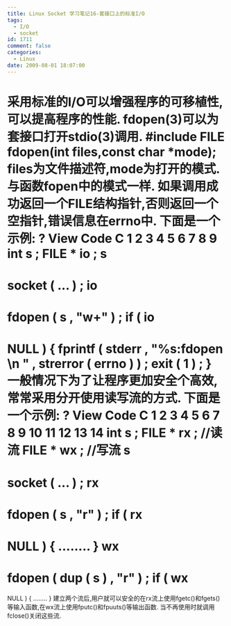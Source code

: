 ```yaml
---
title: Linux Socket 学习笔记16-套接口上的标准I/O
tags:
  - I/O
  - socket
id: 1711
comment: false
categories:
  - Linux
date: 2009-08-01 18:07:00
---
```


采用标准的I/O可以增强程序的可移植性,可以提高程序的性能.
fdopen(3)可以为套接口打开stdio(3)调用.
#include
FILE fdopen(int files,const char *mode);
files为文件描述符,mode为打开的模式.与函数fopen中的模式一样.
如果调用成功返回一个FILE结构指针,否则返回一个空指针,错误信息在errno中.
下面是一个示例:
?
View Code
C
1
2
3
4
5
6
7
8
9
int
s
;
FILE
*
io
;
s
=
socket
(
...
)
;
io
=
fdopen
(
s
,
"w+"
)
;
if
(
io
==
NULL
)
{
fprintf
(
stderr
,
"%s:fdopen
\n
"
,
strerror
(
errno
)
)
;
exit
(
1
)
;
}
一般情况下为了让程序更加安全个高效,常常采用分开使用读写流的方式.
下面是一个示例:
?
View Code
C
1
2
3
4
5
6
7
8
9
10
11
12
13
14
int
s
;
FILE
*
rx
;
//读流
FILE
*
wx
;
//写流
s
=
socket
(
...
)
;
rx
=
fdopen
(
s
,
"r"
)
;
if
(
rx
==
NULL
)
{
........
}
wx
=
fdopen
(
dup
(
s
)
,
"r"
)
;
if
(
wx
==
NULL
)
{
........
}
建立两个流后,用户就可以安全的在rx流上使用fgetc()和fgets()等输入函数,在wx流上使用fputc()和fpuuts()等输出函数.
当不再使用时就调用fclose()关闭这些流.